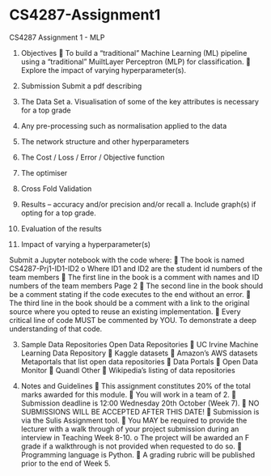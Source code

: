# CS4287-Assignment1
CS4287 Assignment 1 - MLP

1. Objectives
 To build a “traditional” Machine Learning (ML) pipeline using a “traditional” MuiltLayer
Perceptron (MLP) for classification.
 Explore the impact of varying hyperparameter(s).


2. Submission
Submit a pdf describing
1. The Data Set
a. Visualisation of some of the key attributes is necessary for a top grade
2. Any pre-processing such as normalisation applied to the data
3. The network structure and other hyperparameters
4. The Cost / Loss / Error / Objective function
5. The optimiser
6. Cross Fold Validation
7. Results – accuracy and/or precision and/or recall
a. Include graph(s) if opting for a top grade.
8. Evaluation of the results
9. Impact of varying a hyperparameter(s)


Submit a Jupyter notebook with the code where:
 The book is named CS4287-Prj1-ID1-ID2
o Where ID1 and ID2 are the student id numbers of the team members
 The first line in the book is a comment with names and ID numbers of the team members
Page 2
 The second line in the book should be a comment stating if the code executes to the end without
an error.
 The third line in the book should be a comment with a link to the original source where you
opted to reuse an existing implementation.
 Every critical line of code MUST be commented by YOU. To demonstrate a deep
understanding of that code.


3. Sample Data Repositories
Open Data Repositories
 UC Irvine Machine Learning Data Repository
 Kaggle datasets
 Amazon’s AWS datasets
Metaportals that list open data repositories
 Data Portals
 Open Data Monitor
 Quandl
Other
 Wikipedia’s listing of data repositories


4. Notes and Guidelines
 This assignment constitutes 20% of the total marks awarded for this module.
 You will work in a team of 2.
 Submission deadline is 12:00 Wednesday 20th October (Week 7).
 NO SUBMISSIONS WILL BE ACCEPTED AFTER THIS DATE!
 Submission is via the Sulis Assignment tool.
 You MAY be required to provide the lecturer with a walk through of your project submission
during an interview in Teaching Week 8-10.
o The project will be awarded an F grade if a walkthrough is not provided when requested
to do so.
 Programming language is Python.
 A grading rubric will be published prior to the end of Week 5.

